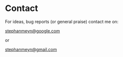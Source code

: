 # Contact 

For ideas, bug reports (or general praise) contact me on:

   stephanmeyn@google.com

or  

   stephanmeyn@gmail.com